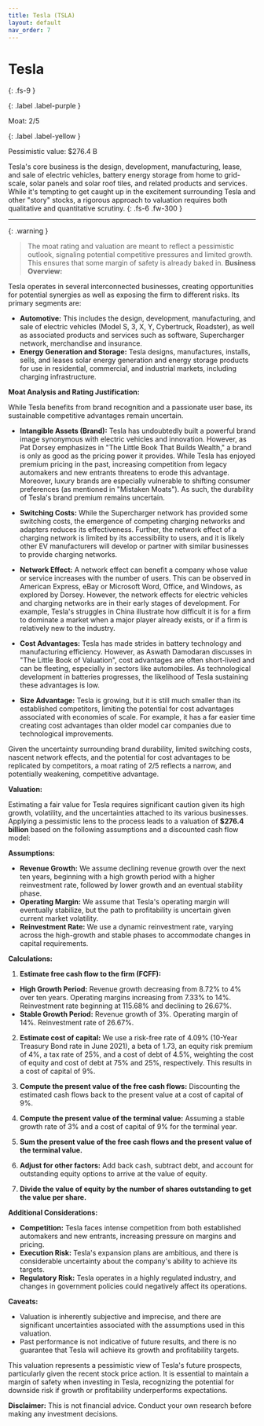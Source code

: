 ```yaml
---
title: Tesla (TSLA)
layout: default
nav_order: 7
---
```


# Tesla
{: .fs-9 }

{: .label .label-purple }

Moat: 2/5

{: .label .label-yellow }

Pessimistic value: $276.4 B

Tesla's core business is the design, development, manufacturing, lease, and sale of electric vehicles, battery energy storage from home to grid-scale, solar panels and solar roof tiles, and related products and services.  While it's tempting to get caught up in the excitement surrounding Tesla and other "story" stocks,  a rigorous approach to valuation requires both qualitative and quantitative scrutiny.
{: .fs-6 .fw-300 }

---

{: .warning } 
>The moat rating and valuation are meant to reflect a pessimistic outlook, signaling potential competitive pressures and limited growth. This ensures that some margin of safety is already baked in.
**Business Overview:**

Tesla operates in several interconnected businesses, creating opportunities for potential synergies as well as exposing the firm to different risks. Its primary segments are:

* **Automotive:** This includes the design, development, manufacturing, and sale of electric vehicles (Model S, 3, X, Y, Cybertruck, Roadster), as well as associated products and services such as software, Supercharger network, merchandise and insurance.
* **Energy Generation and Storage:** Tesla designs, manufactures, installs, sells, and leases solar energy generation and energy storage products for use in residential, commercial, and industrial markets, including charging infrastructure. 

**Moat Analysis and Rating Justification:**

While Tesla benefits from brand recognition and a passionate user base, its sustainable competitive advantages remain uncertain. 

* **Intangible Assets (Brand):** Tesla has undoubtedly built a powerful brand image synonymous with electric vehicles and innovation.  However, as Pat Dorsey emphasizes in "The Little Book That Builds Wealth," a brand is only as good as the pricing power it provides.  While Tesla has enjoyed premium pricing in the past, increasing competition from legacy automakers and new entrants threatens to erode this advantage.  Moreover, luxury brands are especially vulnerable to shifting consumer preferences (as mentioned in "Mistaken Moats").  As such, the durability of Tesla's brand premium remains uncertain.

* **Switching Costs:** While the Supercharger network has provided some switching costs, the emergence of competing charging networks and adapters reduces its effectiveness. Further, the network effect of a charging network is limited by its accessibility to users, and it is likely other EV manufacturers will develop or partner with similar businesses to provide charging networks.

* **Network Effect:**  A network effect can benefit a company whose value or service increases with the number of users. This can be observed in American Express, eBay or Microsoft Word, Office, and Windows, as explored by Dorsey. However, the network effects for electric vehicles and charging networks are in their early stages of development. For example, Tesla's struggles in China illustrate how difficult it is for a firm to dominate a market when a major player already exists, or if a firm is relatively new to the industry.

* **Cost Advantages:**  Tesla has made strides in battery technology and manufacturing efficiency. However,  as Aswath Damodaran discusses in "The Little Book of Valuation", cost advantages are often short-lived and can be fleeting, especially in sectors like automobiles. As technological development in batteries progresses, the likelihood of Tesla sustaining these advantages is low.

* **Size Advantage:** Tesla is growing, but it is still much smaller than its established competitors, limiting the potential for cost advantages associated with economies of scale. For example, it has a far easier time creating cost advantages than older model car companies due to technological improvements.

Given the uncertainty surrounding brand durability, limited switching costs, nascent network effects,  and the potential for cost advantages to be replicated by competitors, a moat rating of 2/5 reflects a narrow, and potentially weakening, competitive advantage.

**Valuation:**

Estimating a fair value for Tesla requires significant caution given its high growth, volatility, and the uncertainties attached to its various businesses.  Applying a pessimistic lens to the process leads to a valuation of **$276.4 billion** based on the following assumptions and a discounted cash flow model:

**Assumptions:**

* **Revenue Growth:** We assume declining revenue growth over the next ten years, beginning with a high growth period with a higher reinvestment rate, followed by lower growth and an eventual stability phase.
* **Operating Margin:**  We assume that Tesla's operating margin will eventually stabilize, but the path to profitability is uncertain given current market volatility.
* **Reinvestment Rate:** We use a dynamic reinvestment rate, varying across the high-growth and stable phases to accommodate changes in capital requirements.

**Calculations:**

1. **Estimate free cash flow to the firm (FCFF):**

* **High Growth Period:** Revenue growth decreasing from 8.72% to 4% over ten years. Operating margins increasing from 7.33% to 14%. Reinvestment rate beginning at 115.68% and declining to 26.67%.
* **Stable Growth Period:** Revenue growth of 3%. Operating margin of 14%. Reinvestment rate of 26.67%.


2. **Estimate cost of capital:**  We use a risk-free rate of 4.09% (10-Year Treasury Bond rate in June 2021), a beta of 1.73, an equity risk premium of 4%, a tax rate of 25%, and a cost of debt of 4.5%, weighting the cost of equity and cost of debt at 75% and 25%, respectively. This results in a cost of capital of 9%.


3. **Compute the present value of the free cash flows:** Discounting the estimated cash flows back to the present value at a cost of capital of 9%.


4. **Compute the present value of the terminal value:** Assuming a stable growth rate of 3% and a cost of capital of 9% for the terminal year.


5. **Sum the present value of the free cash flows and the present value of the terminal value.**


6. **Adjust for other factors:** Add back cash, subtract debt, and account for outstanding equity options to arrive at the value of equity.


7. **Divide the value of equity by the number of shares outstanding to get the value per share.**


**Additional Considerations:**

* **Competition:** Tesla faces intense competition from both established automakers and new entrants, increasing pressure on margins and pricing.
* **Execution Risk:** Tesla's expansion plans are ambitious, and there is considerable uncertainty about the company's ability to achieve its targets.
* **Regulatory Risk:** Tesla operates in a highly regulated industry, and changes in government policies could negatively affect its operations.

**Caveats:**

* Valuation is inherently subjective and imprecise, and there are significant uncertainties associated with the assumptions used in this valuation.
* Past performance is not indicative of future results, and there is no guarantee that Tesla will achieve its growth and profitability targets.


This valuation represents a pessimistic view of Tesla's future prospects, particularly given the recent stock price action.  It is essential to maintain a margin of safety when investing in Tesla, recognizing the potential for downside risk if growth or profitability underperforms expectations.

**Disclaimer:** This is not financial advice. Conduct your own research before making any investment decisions.